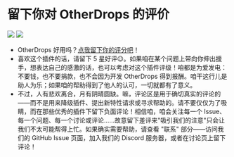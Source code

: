 # 留下你对 OtherDrops 的评价
![](https://i.imgur.com/VqAub2V.png)
![](https://i.imgur.com/HuFKHJR.png?1)

* OtherDrops 好用吗？[点我留下你的评分吧](https://www.spigotmc.org/resources/51793/rate?rating=5)！
* 喜欢这个插件的话，请留下 5 星好评😉。如果咱在某个问题上带向你伸出援手，想表达自己的感激的话，也可以考虑对这个插件评级！咱都是为爱发电：不要钱，也不要捐款，也不会因为开发 OtherDrops 得到报酬。咱干这行儿是助人为乐；如果咱的帮助得到了他人的认可，一切就都有了意义。
* 不过，人有悲欢离合，月有阴晴圆缺。嘛，评论区是用于确切真实的评论的——而不是用来降级插件、提出新特性请求或寻求帮助的。请不要仅仅为了吸睛，而在那些优秀的插件下留下负面评论！相信咱，咱会关注每一个 Issue、每一个问题、每一个讨论或评论……故意留下差评来"吸引我们的注意"只会让我们不太可能帮得上忙。如果确实需要帮助，请查看 "联系" 部分——访问我们的 GitHub Issue 页面，加入我们的 Discord 服务器，或者在讨论页上留下评论！
